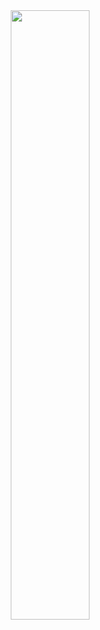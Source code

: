 <div id="header" align="end">
  <img src="https://media.giphy.com/media/qgQUggAC3Pfv687qPC/giphy.gif" width="50%"/>
</div>
